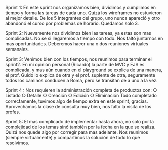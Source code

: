 Sprint 1:
En este sprint nos organizamos bien, dividimos y cumplimos en tiempo y forma
las tareas de cada uno. Quizá los wireframes no estuvieron al mejor detalle.
De los 5 integrantes del grupo, uno nunca apareció y otro abandonó el curso
por problemas de horario. Quedamos solo 3.

Sprint 2:
Nuevamente nos dividimos bien las tareas, ya estas son mas complicadas. No se si llegaremos a tiempo con todo. Nos faltó juntarnos en mas oportunidades.
Deberemos hacer una o dos reuniones virtuales semanales.


Sprint 3:
Venimos bien con los tiempos, nos reunimos para terminar el sprint2.
En mi opinión personal (Ricardo) la parte de MVC y EJS es complicada, y mas aún
cuando en el playground se explica de una manera, el prof. Guido lo explica de otra
y el prof. suplente de otra, seguramente todos los caminos conducen a Roma,
pero se transitan de a uno a la vez.

Sprint 4 :
Nos requieren la administración completa de productos con:
    ○ Listado 
    ○ Detalle
    ○ Creación
    ○ Edición
    ○ Eliminación
Todo completado correctamente, tuvimos algo de tiempo extra en este sprint, gracias.
Aprovechamos la clase de consulta muy bien, nos faltó la visita de los profes.

Sprint 5: 
El mas complicado de implementar hasta ahora, no solo por la complejidad de los temas sinó  también por la 
fecha en la que se realiza. Quizá nos quede algo por corregir para mas adelante.
Nos reunimos (siempre virtualmente) y compartimos la solución de todo lo que resolvimos.
